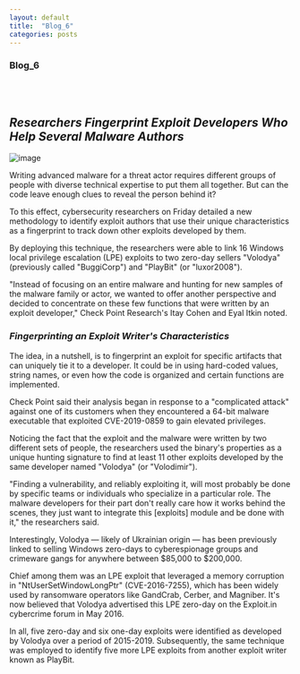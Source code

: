 ```yaml
---
layout: default
title:  "Blog_6"
categories: posts
---
```


### Blog_6
<br><br>

## *Researchers Fingerprint Exploit Developers Who Help Several Malware Authors*<br>

![image](https://sevakZ/sevakZ.github.io/blob/master/docs/_image/blog6.jpg)<br>

Writing advanced malware for a threat actor requires different groups of people with diverse technical expertise to put them all together. But can the code leave enough clues to reveal the person behind it?

To this effect, cybersecurity researchers on Friday detailed a new methodology to identify exploit authors that use their unique characteristics as a fingerprint to track down other exploits developed by them.

By deploying this technique, the researchers were able to link 16 Windows local privilege escalation (LPE) exploits to two zero-day sellers "Volodya" (previously called "BuggiCorp") and "PlayBit" (or "luxor2008").

"Instead of focusing on an entire malware and hunting for new samples of the malware family or actor, we wanted to offer another perspective and decided to concentrate on these few functions that were written by an exploit developer," Check Point Research's Itay Cohen and Eyal Itkin noted.

### *Fingerprinting an Exploit Writer's Characteristics*
The idea, in a nutshell, is to fingerprint an exploit for specific artifacts that can uniquely tie it to a developer. It could be in using hard-coded values, string names, or even how the code is organized and certain functions are implemented.

Check Point said their analysis began in response to a "complicated attack" against one of its customers when they encountered a 64-bit malware executable that exploited CVE-2019-0859 to gain elevated privileges.

Noticing the fact that the exploit and the malware were written by two different sets of people, the researchers used the binary's properties as a unique hunting signature to find at least 11 other exploits developed by the same developer named "Volodya" (or "Volodimir").

"Finding a vulnerability, and reliably exploiting it, will most probably be done by specific teams or individuals who specialize in a particular role. The malware developers for their part don't really care how it works behind the scenes, they just want to integrate this [exploits] module and be done with it," the researchers said.

Interestingly, Volodya — likely of Ukrainian origin — has been previously linked to selling Windows zero-days to cyberespionage groups and crimeware gangs for anywhere between $85,000 to $200,000.

Chief among them was an LPE exploit that leveraged a memory corruption in "NtUserSetWindowLongPtr" (CVE-2016-7255), which has been widely used by ransomware operators like GandCrab, Cerber, and Magniber. It's now believed that Volodya advertised this LPE zero-day on the Exploit.in cybercrime forum in May 2016.

In all, five zero-day and six one-day exploits were identified as developed by Volodya over a period of 2015-2019. Subsequently, the same technique was employed to identify five more LPE exploits from another exploit writer known as PlayBit.
